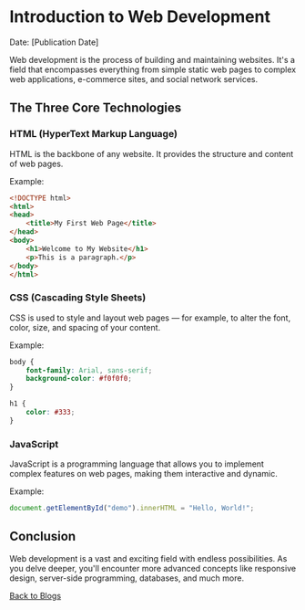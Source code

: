 # Introduction to Web Development

Date: [Publication Date]

Web development is the process of building and maintaining websites. It's a field that encompasses everything from simple static web pages to complex web applications, e-commerce sites, and social network services.

## The Three Core Technologies

### HTML (HyperText Markup Language)

HTML is the backbone of any website. It provides the structure and content of web pages.

Example:
```html
<!DOCTYPE html>
<html>
<head>
    <title>My First Web Page</title>
</head>
<body>
    <h1>Welcome to My Website</h1>
    <p>This is a paragraph.</p>
</body>
</html>
```

### CSS (Cascading Style Sheets)

CSS is used to style and layout web pages — for example, to alter the font, color, size, and spacing of your content.

Example:
```css
body {
    font-family: Arial, sans-serif;
    background-color: #f0f0f0;
}

h1 {
    color: #333;
}
```

### JavaScript

JavaScript is a programming language that allows you to implement complex features on web pages, making them interactive and dynamic.

Example:
```javascript
document.getElementById("demo").innerHTML = "Hello, World!";
```

## Conclusion

Web development is a vast and exciting field with endless possibilities. As you delve deeper, you'll encounter more advanced concepts like responsive design, server-side programming, databases, and much more.

<a href="#" class="read-more" data-page="blogs">Back to Blogs</a>
